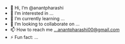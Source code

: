 - 👋 Hi, I’m @anantpharashi
- 👀 I’m interested in ...
- 🌱 I’m currently learning ...
- 💞️ I’m looking to collaborate on ...
- 📫 How to reach me ...anantpharashi00@gmail.com
- ⚡ Fun fact: ...

<!---
anantpharashi/anantpharashi is a ✨ special ✨ repository because its `README.md` (this file) appears on your GitHub profile.
You can click the Preview link to take a look at your changes.
--->
